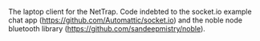 The laptop client for the NetTrap. Code indebted to the socket.io example chat app (https://github.com/Automattic/socket.io) and the noble node bluetooth library (https://github.com/sandeepmistry/noble).

